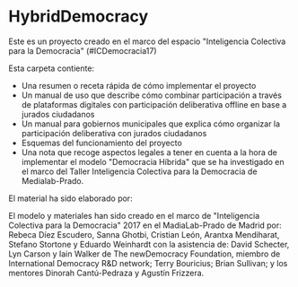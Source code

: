 # HybridDemocracy 

Este es un proyecto creado en el marco del espacio "Inteligencia Colectiva para la Democracia" (#ICDemocracia17)

Esta carpeta contiente:

- Una resumen o receta rápida de cómo implementar el proyecto
- Un manual de uso que describe cómo combinar participación a través de plataformas digitales con participación deliberativa offline en base a jurados ciudadanos
- Un manual para gobiernos municipales que explica cómo organizar la participación deliberativa con jurados ciudadanos
- Esquemas del funcionamiento del proyecto
- Una nota que recoge aspectos legales a tener en cuenta a la hora de implementar el modelo "Democracia Híbrida" que se ha investigado en el marco del Taller Inteligencia Colectiva para la Democracia de Medialab-Prado. 

El material ha sido elaborado por: 

El modelo y materiales han sido creado en el marco de "Inteligencia Colectiva para la Democracia" 2017 en el MadiaLab-Prado de Madrid por: 
Rebeca Díez Escudero, Sanna Ghotbi, Cristian León, Arantxa Mendiharat, Stefano Stortone y Eduardo Weinhardt con la asistencia de: 
David Schecter, Lyn Carson y Iain Walker de The newDemocracy Foundation, miembro de International Democracy R&D network; 
Terry Bouricius; Brian Sullivan; y los mentores Dinorah Cantú-Pedraza y Agustín Frizzera.






